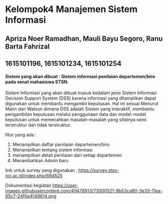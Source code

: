 # Kelompok4 Manajemen Sistem Informasi
## Apriza Noer Ramadhan, Mauli Bayu Segoro, Ranu Barta Fahrizal
## 1615101196, 1615101234, 1615101254
#### Sistem yang akan dibuat : Sistem informasi penilaian departemen/biro pada senat mahasiswa STSN.


Sistem Informasi yang akan dibuat masuk kedalam jenis Sistem Informasi Decision Support System (DSS) karena informasi yang ditampilkan dapat digunakan untuk membantu mengambil keputusan. Hal ini sesuai Menurut Mann dan Watson dimana DSS adalah Sistem yang interaktif, membantu pengambilan keputusan melalui penggunaan data dan model-model keputusan untuk memecahkan masalah-masalah yang sifatnya semi terstruktur dan tidak terstruktur.

fitur yang ada :
1. Menampilkan daftar penilaian departemen/biro
2. Menampilkan tentang sistem informasi
3. menampilkan detail penilaian dari setiap departemen
4. Menambahkan Admin baru

link untuk survey yang digunakan : https://survey.stsn-nci.ac.id/index.php/694525


Dokumentasi kegiatan
https://user-images.githubusercontent.com/49478913/73000521-8b53ca80-3e33-11ea-95c7-24f0e4149614.png
